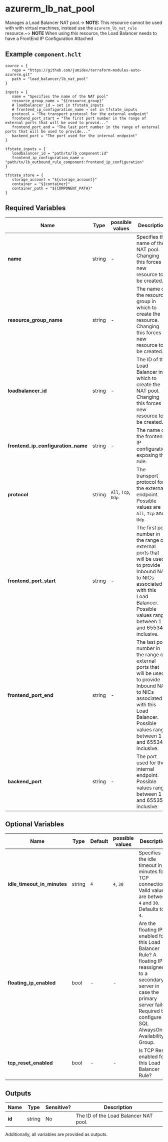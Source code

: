 # azurerm_lb_nat_pool

Manages a Load Balancer NAT pool.-> **NOTE:** This resource cannot be used with with virtual machines, instead use the `azurerm_lb_nat_rule` resource.~> **NOTE** When using this resource, the Load Balancer needs to have a FrontEnd IP Configuration Attached

## Example `component.hclt`

```hcl
source = {
   repo = "https://github.com/jumidev/terraform-modules-auto-azurerm.git"   
   path = "load_balancer/lb_nat_pool"   
}

inputs = {
   name = "Specifies the name of the NAT pool"   
   resource_group_name = "${resource_group}"   
   # loadbalancer_id → set in tfstate_inputs
   # frontend_ip_configuration_name → set in tfstate_inputs
   protocol = "The transport protocol for the external endpoint"   
   frontend_port_start = "The first port number in the range of external ports that will be used to provid..."   
   frontend_port_end = "The last port number in the range of external ports that will be used to provide..."   
   backend_port = "The port used for the internal endpoint"   
}

tfstate_inputs = {
   loadbalancer_id = "path/to/lb_component:id"   
   frontend_ip_configuration_name = "path/to/lb_outbound_rule_component:frontend_ip_configuration"   
}

tfstate_store = {
   storage_account = "${storage_account}"   
   container = "${container}"   
   container_path = "${COMPONENT_PATH}"   
}

```

## Required Variables

| Name | Type |  possible values |  Description |
| ---- | --------- |  ----------- | ----------- |
| **name** | string |  -  |  Specifies the name of the NAT pool. Changing this forces a new resource to be created. | 
| **resource_group_name** | string |  -  |  The name of the resource group in which to create the resource. Changing this forces a new resource to be created. | 
| **loadbalancer_id** | string |  -  |  The ID of the Load Balancer in which to create the NAT pool. Changing this forces a new resource to be created. | 
| **frontend_ip_configuration_name** | string |  -  |  The name of the frontend IP configuration exposing this rule. | 
| **protocol** | string |  `All`, `Tcp`, `Udp`  |  The transport protocol for the external endpoint. Possible values are `All`, `Tcp` and `Udp`. | 
| **frontend_port_start** | string |  -  |  The first port number in the range of external ports that will be used to provide Inbound NAT to NICs associated with this Load Balancer. Possible values range between 1 and 65534, inclusive. | 
| **frontend_port_end** | string |  -  |  The last port number in the range of external ports that will be used to provide Inbound NAT to NICs associated with this Load Balancer. Possible values range between 1 and 65534, inclusive. | 
| **backend_port** | string |  -  |  The port used for the internal endpoint. Possible values range between 1 and 65535, inclusive. | 

## Optional Variables

| Name | Type |  Default  |  possible values |  Description |
| ---- | --------- |  ----------- | ----------- | ----------- |
| **idle_timeout_in_minutes** | string |  `4`  |  `4`, `30`  |  Specifies the idle timeout in minutes for TCP connections. Valid values are between `4` and `30`. Defaults to `4`. | 
| **floating_ip_enabled** | bool |  -  |  -  |  Are the floating IPs enabled for this Load Balancer Rule? A floating IP is reassigned to a secondary server in case the primary server fails. Required to configure a SQL AlwaysOn Availability Group. | 
| **tcp_reset_enabled** | bool |  -  |  -  |  Is TCP Reset enabled for this Load Balancer Rule? | 



## Outputs

| Name | Type | Sensitive? | Description |
| ---- | ---- | --------- | --------- |
| **id** | string | No  | The ID of the Load Balancer NAT pool. | 

Additionally, all variables are provided as outputs.
